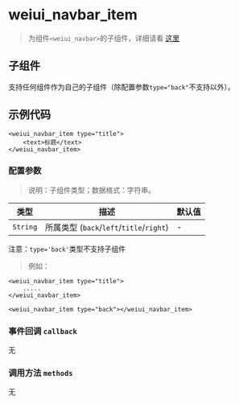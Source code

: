 # weiui_navbar_item

> 为组件`<weiui_navbar>`的子组件，详细请看 [这里](component/weiui_navbar)

## 子组件

支持任何组件作为自己的子组件（除配置参数`type="back"`不支持以外）。

## 示例代码

```vue
<weiui_navbar_item type="title">
    <text>标题</text>
</weiui_navbar_item>
```

### 配置参数
>说明：子组件类型；数据格式：字符串。

| 类型     | 描述                          | 默认值     |
| ------ | -------------------------- | ------- |
|`String`  | 所属类型 (`back`/`left`/`title`/`right`)           | -       |

注意：`type='back'`类型不支持子组件
> 例如：

```vue
<weiui_navbar_item type="title">
    .....
</weiui_navbar_item>
```

```vue
<weiui_navbar_item type="back"></weiui_navbar_item>
```
### 事件回调 `callback`

无

### 调用方法 `methods`

无



